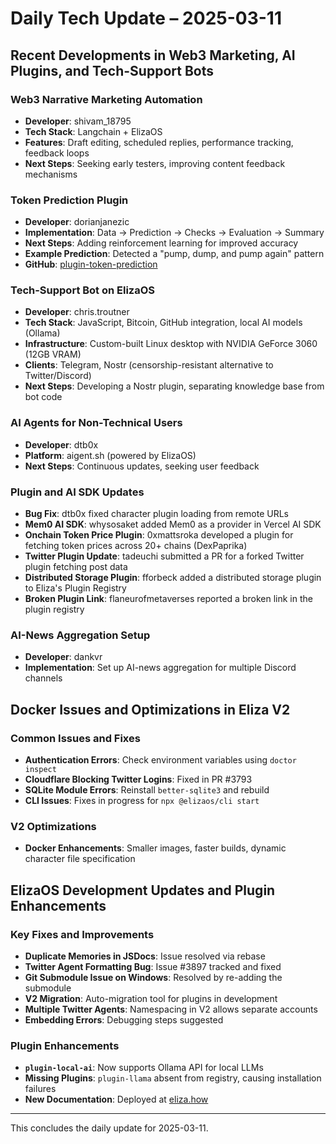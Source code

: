 # Daily Tech Update – 2025-03-11

## Recent Developments in Web3 Marketing, AI Plugins, and Tech-Support Bots

### Web3 Narrative Marketing Automation
- **Developer**: shivam_18795  
- **Tech Stack**: Langchain + ElizaOS  
- **Features**: Draft editing, scheduled replies, performance tracking, feedback loops  
- **Next Steps**: Seeking early testers, improving content feedback mechanisms  

### Token Prediction Plugin
- **Developer**: dorianjanezic  
- **Implementation**: Data → Prediction → Checks → Evaluation → Summary  
- **Next Steps**: Adding reinforcement learning for improved accuracy  
- **Example Prediction**: Detected a "pump, dump, and pump again" pattern  
- **GitHub**: [plugin-token-prediction](https://github.com/dorianjanezic/eliza/tree/komo-main/packages/plugin-token-prediction)  

### Tech-Support Bot on ElizaOS
- **Developer**: chris.troutner  
- **Tech Stack**: JavaScript, Bitcoin, GitHub integration, local AI models (Ollama)  
- **Infrastructure**: Custom-built Linux desktop with NVIDIA GeForce 3060 (12GB VRAM)  
- **Clients**: Telegram, Nostr (censorship-resistant alternative to Twitter/Discord)  
- **Next Steps**: Developing a Nostr plugin, separating knowledge base from bot code  

### AI Agents for Non-Technical Users
- **Developer**: dtb0x  
- **Platform**: aigent.sh (powered by ElizaOS)  
- **Next Steps**: Continuous updates, seeking user feedback  

### Plugin and AI SDK Updates
- **Bug Fix**: dtb0x fixed character plugin loading from remote URLs  
- **Mem0 AI SDK**: whysosaket added Mem0 as a provider in Vercel AI SDK  
- **Onchain Token Price Plugin**: 0xmattsroka developed a plugin for fetching token prices across 20+ chains (DexPaprika)  
- **Twitter Plugin Update**: tadeuchi submitted a PR for a forked Twitter plugin fetching post data  
- **Distributed Storage Plugin**: fforbeck added a distributed storage plugin to Eliza's Plugin Registry  
- **Broken Plugin Link**: flaneurofmetaverses reported a broken link in the plugin registry  

### AI-News Aggregation Setup
- **Developer**: dankvr  
- **Implementation**: Set up AI-news aggregation for multiple Discord channels  

## Docker Issues and Optimizations in Eliza V2

### Common Issues and Fixes
- **Authentication Errors**: Check environment variables using `doctor inspect`  
- **Cloudflare Blocking Twitter Logins**: Fixed in PR #3793  
- **SQLite Module Errors**: Reinstall `better-sqlite3` and rebuild  
- **CLI Issues**: Fixes in progress for `npx @elizaos/cli start`  

### V2 Optimizations
- **Docker Enhancements**: Smaller images, faster builds, dynamic character file specification  

## ElizaOS Development Updates and Plugin Enhancements

### Key Fixes and Improvements
- **Duplicate Memories in JSDocs**: Issue resolved via rebase  
- **Twitter Agent Formatting Bug**: Issue #3897 tracked and fixed  
- **Git Submodule Issue on Windows**: Resolved by re-adding the submodule  
- **V2 Migration**: Auto-migration tool for plugins in development  
- **Multiple Twitter Agents**: Namespacing in V2 allows separate accounts  
- **Embedding Errors**: Debugging steps suggested  

### Plugin Enhancements
- **`plugin-local-ai`**: Now supports Ollama API for local LLMs  
- **Missing Plugins**: `plugin-llama` absent from registry, causing installation failures  
- **New Documentation**: Deployed at [eliza.how](https://eliza.how)  

---
This concludes the daily update for 2025-03-11.
